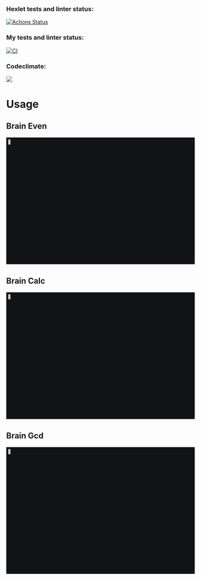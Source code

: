 ### Hexlet tests and linter status:
[![Actions Status](https://github.com/magnit56/frontend-project-lvl1/workflows/hexlet-check/badge.svg)](https://github.com/magnit56/frontend-project-lvl1/actions/workflows/hexlet-check.yml)

### My tests and linter status:
[![CI](https://github.com/magnit56/frontend-project-lvl1/actions/workflows/my-check.yml/badge.svg)](https://github.com/magnit56/frontend-project-lvl1/actions/workflows/my-check.yml)

### Codeclimate:
<a href="https://codeclimate.com/github/codeclimate/codeclimate/maintainability"><img src="https://api.codeclimate.com/v1/badges/a99a88d28ad37a79dbf6/maintainability" /></a>

<h1>Usage</h1>
<h2>Brain Even</h2>
<img src="images/brain-even.gif" />
<h2>Brain Calc</h2>
<img src="images/brain-calc.gif" />
<h2>Brain Gcd</h2>
<img src="images/brain-gcd.gif" />